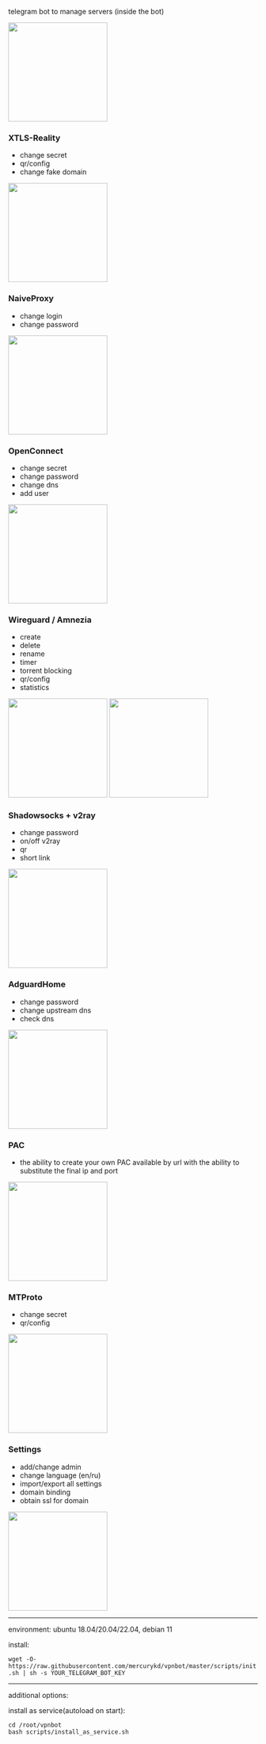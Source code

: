 telegram bot to manage servers (inside the bot)

<img src="https://github.com/mercurykd/vpnbot/assets/30900414/d5a81237-5215-41db-87e5-20734120cc9c" width="200">

### XTLS-Reality
- change secret
- qr/config
- change fake domain
<img src="https://github.com/mercurykd/vpnbot/assets/30900414/39bdf4e0-96a6-4257-b61e-30a14122e236" width="200">

### NaiveProxy
- change login
- change password
<img src="https://github.com/mercurykd/vpnbot/assets/30900414/2127a4af-0436-452c-bfe2-c750dd5dbc06" width="200">

### OpenConnect
- change secret
- change password
- change dns
- add user
<img src="https://github.com/mercurykd/vpnbot/assets/30900414/a4ffc04f-965a-439b-862b-210b98e1f87d" width="200">

### Wireguard / Amnezia
- create
- delete
- rename
- timer
- torrent blocking
- qr/config
- statistics
<img src="https://github.com/mercurykd/vpnbot/assets/30900414/51a79c93-8083-40ba-a14b-a6ef19f00531" width="200">
<img src="https://github.com/mercurykd/vpnbot/assets/30900414/fd6ffd9f-bd75-479c-8dca-ea6c0b938b6c" width="200">

### Shadowsocks + v2ray
- change password
- on/off v2ray
- qr
- short link
<img src="https://github.com/mercurykd/vpnbot/assets/30900414/fbe39617-63ae-4536-8ab0-e4269ed8784a" width="200">

### AdguardHome
- change password
- change upstream dns
- check dns
<img src="https://github.com/mercurykd/vpnbot/assets/30900414/a7d4ba52-494b-429f-a3e2-08c68c8353c4" width="200">

### PAC
- the ability to create your own PAC available by url with the ability to substitute the final ip and port
<img src="https://github.com/mercurykd/vpnbot/assets/30900414/5343e009-1b21-450f-918d-b811b98a0549" width="200">

### MTProto
- change secret
- qr/config
<img src="https://github.com/mercurykd/vpnbot/assets/30900414/411696d8-172a-4dac-b6b7-4a6da3adfab2" width="200">

### Settings
- add/change admin
- change language (en/ru)
- import/export all settings
- domain binding
- obtain ssl for domain
<img src="https://github.com/mercurykd/vpnbot/assets/30900414/431ec09d-9c14-4c74-b8f6-e49c142132e8" width="200">

---
environment: ubuntu 18.04/20.04/22.04, debian 11

install:

`wget -O- https://raw.githubusercontent.com/mercurykd/vpnbot/master/scripts/init.sh | sh -s YOUR_TELEGRAM_BOT_KEY`

---

additional options:

install as service(autoload on start):

```
cd /root/vpnbot
bash scripts/install_as_service.sh
```
